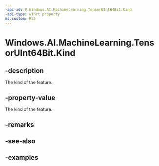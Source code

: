 ```yaml
---
-api-id: P:Windows.AI.MachineLearning.TensorUInt64Bit.Kind
-api-type: winrt property
ms.custom: RS5
---
```


<!-- Property syntax.
public LearningModelFeatureKind Kind { get; }
-->

# Windows.AI.MachineLearning.TensorUInt64Bit.Kind

## -description
The kind of the feature.

## -property-value
The kind of the feature.

## -remarks

## -see-also

## -examples
